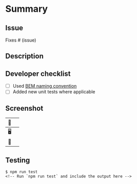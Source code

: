 # Summary

<!-- One line summary of your change -->

## Issue
<!-- Link to the relevant GitHub issue. Learn more about [linking issues](https://docs.github.com/en/issues/tracking-your-work-with-issues/linking-a-pull-request-to-an-issue) -->
Fixes # (issue)
<!-- If you have no related issue, make sure to link this PR to the relevant project -->

## Description

<!-- Description of the changes you've made -->

## Developer checklist
- [ ] Used [BEM naming convention](https://getbem.com/naming/)
- [ ] Added new unit tests where applicable

## Screenshot

| 📸 |  |
|---------|---|
| 🖥️ | <!-- Include a **Desktop** screenshot or screen recording demonstrating your change--> |
| 📱  | <!-- Include a **Mobile** screenshot or screen recording demonstrating your change--> |

## Testing
```
$ npm run test
<!-- Run `npm run test` and include the output here -->
```
